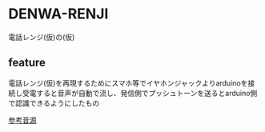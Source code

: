 # DENWA-RENJI

電話レンジ(仮)の(仮)

## feature

電話レンジ(仮)を再現するためにスマホ等でイヤホンジャックよりarduinoを接続し受電すると音声が自動で流し、発信側でプッシュトーンを送るとarduino側で認識できるようにしたもの

[参考音源](https://drive.google.com/file/d/1h5Y3bLe-kwaehytYCpV64AHqXose588_/view?usp=sharing)
